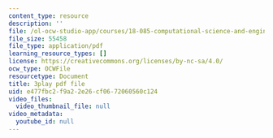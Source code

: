 ```yaml
---
content_type: resource
description: ''
file: /ol-ocw-studio-app/courses/18-085-computational-science-and-engineering-i-fall-2008/e477fbc2f9a22e26cf0672060560c124_a6sPpQXST5E.pdf
file_size: 55458
file_type: application/pdf
learning_resource_types: []
license: https://creativecommons.org/licenses/by-nc-sa/4.0/
ocw_type: OCWFile
resourcetype: Document
title: 3play pdf file
uid: e477fbc2-f9a2-2e26-cf06-72060560c124
video_files:
  video_thumbnail_file: null
video_metadata:
  youtube_id: null
---
```

